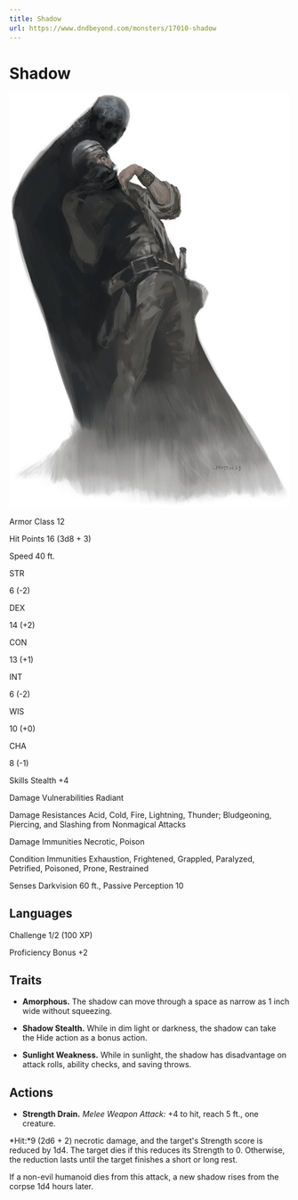 ```yaml
---
title: Shadow
url: https://www.dndbeyond.com/monsters/17010-shadow
---
```


# Shadow

![Shadow](shadow.png)

Armor Class
12

Hit Points
16
(3d8 + 3)

Speed
40 ft.

STR

6
(-2)

DEX

14
(+2)

CON

13
(+1)

INT

6
(-2)

WIS

10
(+0)

CHA

8
(-1)

Skills
Stealth +4

Damage Vulnerabilities
Radiant

Damage Resistances
Acid, Cold, Fire, Lightning, Thunder; Bludgeoning, Piercing, and Slashing from Nonmagical Attacks

Damage Immunities
Necrotic, Poison

Condition Immunities
Exhaustion, Frightened, Grappled, Paralyzed, Petrified, Poisoned, Prone, Restrained

Senses
Darkvision 60 ft., Passive Perception 10

Languages
--

Challenge
1/2 (100 XP)

Proficiency Bonus
+2

## Traits

* **Amorphous.** The shadow can move through a space as narrow as 1 inch wide without squeezing.

* **Shadow Stealth.** While in dim light or darkness, the shadow can take the Hide action as a bonus action.

* **Sunlight Weakness.** While in sunlight, the shadow has disadvantage on attack rolls, ability checks, and saving throws.

## Actions

* **Strength Drain.** *Melee Weapon Attack:* +4 to hit, reach 5 ft., one creature.

*Hit:*9 (2d6 + 2) necrotic damage, and the target's Strength score is reduced by 1d4. The target dies if this reduces its Strength to 0. Otherwise, the reduction lasts until the target finishes a short or long rest.

If a non-evil humanoid dies from this attack, a new shadow rises from the corpse 1d4 hours later.